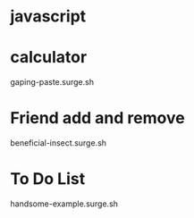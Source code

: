 # javascript
# calculator
gaping-paste.surge.sh

# Friend add and remove 
beneficial-insect.surge.sh

# To Do List
handsome-example.surge.sh
